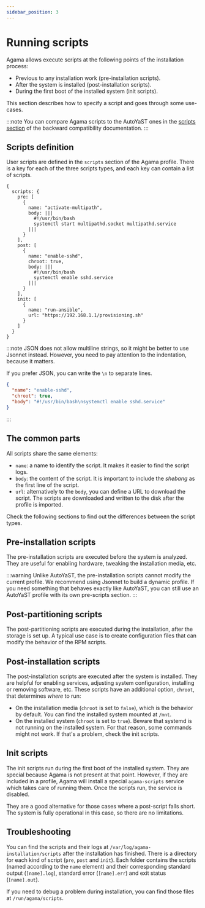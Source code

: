 ```yaml
---
sidebar_position: 3
---
```


# Running scripts

Agama allows execute scripts at the following points of the installation process:

- Previous to any installation work (pre-installation scripts).
- After the system is installed (post-installation scripts).
- During the first boot of the installed system (init scripts).

This section describes how to specify a script and goes through some use-cases.

:::note
You can compare Agama scripts to the AutoYaST ones in the [scripts section](../autoyast/reference.md#scripts)
of the backward compatibility documentation.
:::

## Scripts definition

User scripts are defined in the `scripts` section of the Agama profile. There is a key for each of
the three scripts types, and each key can contain a list of scripts.

```jsonnet
{
  scripts: {
    pre: [
      {
        name: "activate-multipath",
        body: |||
          #!/usr/bin/bash
          systemctl start multipathd.socket multipathd.service
        |||
      }
    ],
    post: [
      {
        name: "enable-sshd",
        chroot: true,
        body: |||
          #!/usr/bin/bash
          systemctl enable sshd.service
        |||
      }
    ],
    init: [
      {
        name: "run-ansible",
        url: "https://192.168.1.1/provisioning.sh"
      }
    ]
  }
}
```

:::note
JSON does not allow multiline strings, so it might be better to use Jsonnet instead. However, you
need to pay attention to the indentation, because it matters.

If you prefer JSON, you can write the `\n` to separate lines.

```json
{
  "name": "enable-sshd",
  "chroot": true,
  "body": "#!/usr/bin/bash\nsystemctl enable sshd.service"
}
```

:::

## The common parts

All scripts share the same elements:

- `name`: a name to identify the script. It makes it easier to find the script logs.
- `body`: the content of the script. It is important to include the _shebang_ as the first line of
  the script.
- `url`: alternatively to the `body`, you can define a URL to download the script. The scripts are
  downloaded and written to the disk after the profile is imported.

Check the following sections to find out the differences between the script types.

## Pre-installation scripts

The pre-installation scripts are executed before the system is analyzed. They are useful for
enabling hardware, tweaking the installation media, etc.

:::warning
Unlike AutoYaST, the pre-installation scripts cannot modify the current profile. We recommend using
Jsonnet to build a dynamic profile. If you need something that behaves exactly like AutoYaST, you can
still use an AutoYaST profile with its own pre-scripts section.
:::

## Post-partitioning scripts

The post-partitioning scripts are executed during the installation, after the storage is
set up. A typical use case is to create configuration files that can modify the behavior of
the RPM scripts.

## Post-installation scripts

The post-installation scripts are executed after the system is installed. They are helpful for
enabling services, adjusting system configuration, installing or removing software, etc. These
scripts have an additional option, `chroot`, that determines _where_ to run:

- On the installation media (`chroot` is set to `false`), which is the behavior by default. You can
  find the installed system mounted at `/mnt`.
- On the installed system (`chroot` is set to `true`). Beware that systemd is not running on the
  installed system. For that reason, some commands might not work. If that's a problem, check the init
  scripts.

## Init scripts

The init scripts run during the first boot of the installed system. They are special because Agama
is not present at that point. However, if they are included in a profile, Agama will install a
special `agama-scripts` service which takes care of running them. Once the scripts run, the service
is disabled.

They are a good alternative for those cases where a post-script falls short. The system is fully
operational in this case, so there are no limitations.

## Troubleshooting

You can find the scripts and their logs at `/var/log/agama-installation/scripts` after the
installation has finished. There is a directory for each kind of script (`pre`, `post` and `init`).
Each folder contains the scripts (named according to the `name` element) and their corresponding
standard output (`[name].log`), standard error (`[name].err`) and exit status (`[name].out`).

If you need to debug a problem during installation, you can find those files at
`/run/agama/scripts`.
